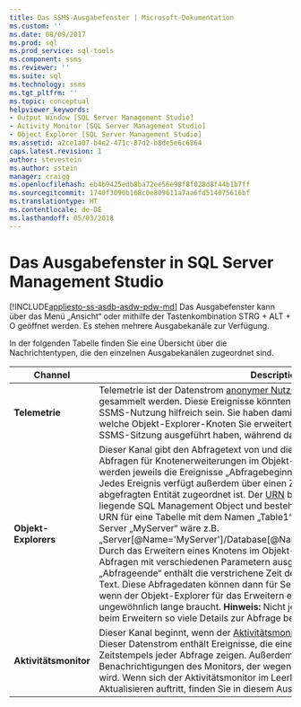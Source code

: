 ```yaml
---
title: Das SSMS-Ausgabefenster | Microsoft-Dokumentation
ms.custom: ''
ms.date: 08/09/2017
ms.prod: sql
ms.prod_service: sql-tools
ms.component: ssms
ms.reviewer: ''
ms.suite: sql
ms.technology: ssms
ms.tgt_pltfrm: ''
ms.topic: conceptual
helpviewer_keywords:
- Output Window [SQL Server Management Studio]
- Activity Monitor [SQL Server Management Studio]
- Object Explorer [SQL Server Management Studio]
ms.assetid: a2ce1a07-b4e2-471c-87d2-b8de5e6c6864
caps.latest.revision: 1
author: stevestein
ms.author: sstein
manager: craigg
ms.openlocfilehash: eb4b9425edb8ba72ee56e98f8f028d8f44b1b7ff
ms.sourcegitcommit: 1740f3090b168c0e809611a7aa6fd514075616bf
ms.translationtype: HT
ms.contentlocale: de-DE
ms.lasthandoff: 05/03/2018
---
```

# <a name="output-window-in-sql-server-management-studio"></a>Das Ausgabefenster in SQL Server Management Studio
[!INCLUDE[appliesto-ss-asdb-asdw-pdw-md](../includes/appliesto-ss-asdb-asdw-pdw-md.md)]
Das Ausgabefenster kann über das Menü „Ansicht“ oder mithilfe der Tastenkombination STRG + ALT + O geöffnet werden. Es stehen mehrere Ausgabekanäle zur Verfügung.

In der folgenden Tabelle finden Sie eine Übersicht über die Nachrichtentypen, die den einzelnen Ausgabekanälen zugeordnet sind.

|Channel|Description|
|-----------|---------------|  
|**Telemetrie**|Telemetrie ist der Datenstrom [anonymer Nutzungsdaten](sql-server-management-studio-ssms.md), die von Microsoft gesammelt werden. Diese Ereignisse könnten für Ihre eigene Dokumentation der SSMS-Nutzung hilfreich sein. Sie haben damit z.B. die Möglichkeit zu ermitteln, welche Objekt-Explorer-Knoten Sie erweitert und welche Befehle Sie während der SSMS-Sitzung ausgeführt haben, während das Ausgabefenster geöffnet war.|
|**Objekt-Explorers**|Dieser Kanal gibt den Abfragetext von und die verstrichene Zeit während SQL-Abfragen für Knotenerweiterungen im Objekt-Explorer aus. Für jede Abfrage werden jeweils die Ereignisse „Abfragebeginn“ und „Abfrageende“ protokolliert. Jedes Ereignis verfügt außerdem über einen Zeitstempel und den URN, der der abgefragten Entität zugeordnet ist. Der [URN](https://technet.microsoft.com/library/microsoft.sqlserver.management.smo.urn(v=sql.90).aspx) bezieht sich auf das zugrunde liegende SQL Management Object und besteht aus einer XPath-Hierarchie. Der URN für eine Tabelle mit dem Namen „Table1“ in der Datenbank „Db“ auf dem Server „MyServer“ wäre z.B. „Server[@Name='MyServer']/Database[@Name="Db"]/Table[/@Name="Table1"]“. Durch das Erweitern eines Knotens im Objekt-Explorer können mehrere solcher Abfragen mit verschiedenen Parametern ausgeführt werden. Das Ereignis „Abfrageende“ enthält die verstrichene Zeit der Abfrage zusammen mit dem TSQL-Text. Diese Abfragedaten können dann für Serverleistungsanalysen nützlich sein, wenn der Objekt-Explorer für das Erweitern eines bestimmten Knotens ungewöhnlich lange braucht. **Hinweis:** Nicht jeder Knoten im Objekt-Explorer stellt beim Erweitern so viele Details zur Abfrage bereit.|
|**Aktivitätsmonitor**|Dieser Kanal beginnt, wenn der [Aktivitätsmonitor](https://docs.microsoft.com/en-us/sql/relational-databases/performance-monitor/activity-monitor) für einen Server geöffnet wird. Dieser Datenstrom enthält Ereignisse, die einen Teil des Abfragetexts und des Zeitstempels jeder Abfrage zeigen. Außerdem enthält er Fehlermeldungen sowie Benachrichtigungen des Monitors, der wegen Verbindungsproblemen angehalten wird. Wenn sich der Aktivitätsmonitor im Leerlauf befindet oder ein Fehler beim Aktualisieren auftritt, finden Sie in diesem Ausgabekanal weitere Informationen.|





